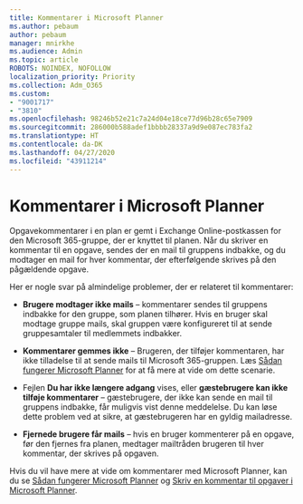 ```yaml
---
title: Kommentarer i Microsoft Planner
ms.author: pebaum
author: pebaum
manager: mnirkhe
ms.audience: Admin
ms.topic: article
ROBOTS: NOINDEX, NOFOLLOW
localization_priority: Priority
ms.collection: Adm_O365
ms.custom:
- "9001717"
- "3810"
ms.openlocfilehash: 98246b52e21c7a24d04e18ce77d96b28c65e7909
ms.sourcegitcommit: 286000b588adef1bbbb28337a9d9e087ec783fa2
ms.translationtype: HT
ms.contentlocale: da-DK
ms.lasthandoff: 04/27/2020
ms.locfileid: "43911214"
---
```

# <a name="comments-in-microsoft-planner"></a>Kommentarer i Microsoft Planner

Opgavekommentarer i en plan er gemt i Exchange Online-postkassen for den Microsoft 365-gruppe, der er knyttet til planen.  Når du skriver en kommentar til en opgave, sendes der en mail til gruppens indbakke, og du modtager en mail for hver kommentar, der efterfølgende skrives på den pågældende opgave.

Her er nogle svar på almindelige problemer, der er relateret til kommentarer:

- **Brugere modtager ikke mails** – kommentarer sendes til gruppens indbakke for den gruppe, som planen tilhører. Hvis en bruger skal modtage gruppe mails, skal gruppen være konfigureret til at sende gruppesamtaler til medlemmets indbakker.

- **Kommentarer gemmes ikke** – Brugeren, der tilføjer kommentaren, har ikke tilladelse til at sende mails til Microsoft 365-gruppen. Læs [Sådan fungerer Microsoft Planner](https://techcommunity.microsoft.com/t5/planner-blog/how-microsoft-planner-works/ba-p/1214736) for at få mere at vide om dette scenarie.

- Fejlen **Du har ikke længere adgang** vises, eller **gæstebrugere kan ikke tilføje kommentarer** – gæstebrugere, der ikke kan sende en mail til gruppens indbakke, får muligvis vist denne meddelelse. Du kan løse dette problem ved at sikre, at gæstebrugeren har en gyldig mailadresse.

- **Fjernede brugere får mails** – hvis en bruger kommenterer på en opgave, før den fjernes fra planen, medtager mailtråden brugeren til hver kommentar, der skrives på opgaven.

Hvis du vil have mere at vide om kommentarer med Microsoft Planner, kan du se [Sådan fungerer Microsoft Planner](https://techcommunity.microsoft.com/t5/planner-blog/how-microsoft-planner-works/ba-p/1214736) og [Skriv en kommentar til opgaver i Microsoft Planner](https://support.microsoft.com/office/comment-on-tasks-in-microsoft-planner-fd4aedde-7785-4cd0-96ee-122fbc9140e1).
